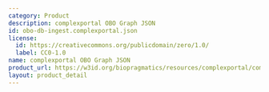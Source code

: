 ```yaml
---
category: Product
description: complexportal OBO Graph JSON
id: obo-db-ingest.complexportal.json
license:
  id: https://creativecommons.org/publicdomain/zero/1.0/
  label: CC0-1.0
name: complexportal OBO Graph JSON
product_url: https://w3id.org/biopragmatics/resources/complexportal/complexportal.json
layout: product_detail
---
```

